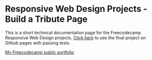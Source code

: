 # Responsive Web Design Projects - Build a Tribute Page
This is a short technical documentation page for the Freecodecamp Responsive Web Design projects. [Click here](https://leochilds.github.io/technical-documentation) to see the final project on Github pages with passing tests. 

[My Freecodecamp public portfolio](https://www.freecodecamp.org/leochilds)
